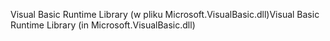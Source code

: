 <span data-ttu-id="055d9-101">Visual Basic Runtime Library (w pliku Microsoft.VisualBasic.dll)</span><span class="sxs-lookup"><span data-stu-id="055d9-101">Visual Basic Runtime Library (in Microsoft.VisualBasic.dll)</span></span>